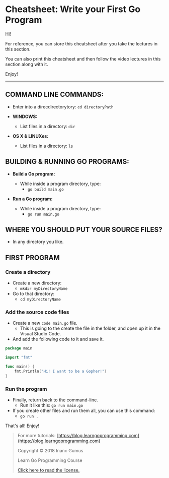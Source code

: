 # Cheatsheet: Write your First Go Program

Hi!

For reference, you can store this cheatsheet after you take the lectures in this section.

You can also print this cheatsheet and then follow the video lectures in this section along with it.

Enjoy!

---

## COMMAND LINE COMMANDS:

* Enter into a direcdirectorytory: `cd directoryPath`

* **WINDOWS:**

    * List files in a directory: `dir`

* **OS X & LINUXes:**

    * List files in a directory: `ls`

## BUILDING & RUNNING GO PROGRAMS:

* **Build a Go program:**

    * While inside a program directory, type:
        * `go build main.go`

* **Run a Go program:**

    * While inside a program directory, type:
        * `go run main.go`

## WHERE YOU SHOULD PUT YOUR SOURCE FILES?

* In any directory you like.

## FIRST PROGRAM

### Create a directory
* Create a new directory:
  * `mkdir myDirectoryName`
* Go to that directory:
  * `cd myDirectoryName`

### Add the source code files
* Create a new `code main.go` file.
  * This is going to the create the file in the folder, and open up it in the Visual Studio Code.
* And add the following code to it and save it.

```go
package main

import "fmt"

func main() {
    fmt.Println("Hi! I want to be a Gopher!")
}
```

### Run the program
* Finally, return back to the command-line.
  * Run it like this: `go run main.go`
* If you create other files and run them all, you can use this command:
  * `go run .`

That's all! Enjoy!

> For more tutorials: [https://blog.learngoprogramming.com](https://blog.learngoprogramming.com)
>
> Copyright © 2018 Inanc Gumus
>
> Learn Go Programming Course
>
> [Click here to read the license.](https://creativecommons.org/licenses/by-nc-sa/4.0/)
